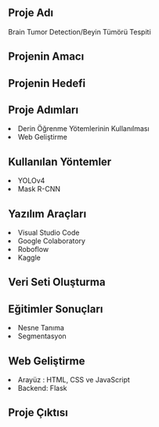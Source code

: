<div>
<h2>Proje Adı</h2>
<p>Brain Tumor Detection/Beyin Tümörü Tespiti</p>
</div>

<div><h2>Projenin Amacı</h2>
</div>

<div><h2>Projenin Hedefi</h2>
</div>
<div><h2>Proje Adımları</h2>
  <li>Derin Öğrenme Yötemlerinin Kullanılması</li>
  <li>Web Geliştirme</li>
</div>

<div><h2>Kullanılan Yöntemler</h2>
  <li>YOLOv4</li>
  <li>Mask R-CNN</li>
</div>

<div><h2>Yazılım Araçları</h2>
  <li>Visual Studio Code</li>
  <li>Google Colaboratory</li>
  <li>Roboflow</li>
  <li>Kaggle</li>
</div>  
  
<div>
<h2>Veri Seti Oluşturma</h2>
</div>
<div><h2>Eğitimler Sonuçları</h2>
  <li>Nesne Tanıma</li>
  <li>Segmentasyon</li>
 </div>
 
<div>
<h2>Web Geliştirme</h2>
 <li>Arayüz : HTML, CSS ve JavaScript</li>
 <li>Backend: Flask</li>
 </div>

<div><h2>Proje Çıktısı</h2></div>

